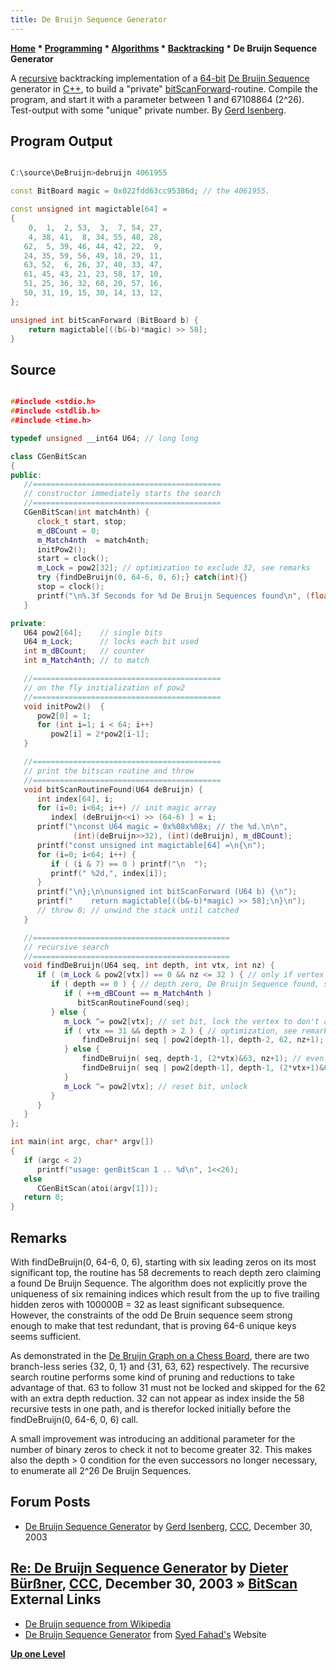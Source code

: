 ```yaml
---
title: De Bruijn Sequence Generator
---
```

**[Home](Home "Home") * [Programming](Programming "Programming") * [Algorithms](Algorithms "Algorithms") * [Backtracking](Backtracking "Backtracking") * De Bruijn Sequence Generator**

A [recursive](Recursion "Recursion") backtracking implementation of a [64-bit](Bitboards "Bitboards") [De Bruijn Sequence](De_Bruijn_Sequence "De Bruijn Sequence") generator in [C++](Cpp "Cpp"), to build a "private" [bitScanForward](BitScan#DeBruijnMultiplation "BitScan")-routine. Compile the program, and start it with a parameter between 1 and 67108864 (2^26). Test-output with some "unique" private number. By [Gerd Isenberg](Gerd_Isenberg "Gerd Isenberg").

## Program Output

```C++

C:\source\DeBruijn>debruijn 4061955

const BitBoard magic = 0x022fdd63cc95386d; // the 4061955.

const unsigned int magictable[64] =
{
    0,  1,  2, 53,  3,  7, 54, 27,
    4, 38, 41,  8, 34, 55, 48, 28,
   62,  5, 39, 46, 44, 42, 22,  9,
   24, 35, 59, 56, 49, 18, 29, 11,
   63, 52,  6, 26, 37, 40, 33, 47,
   61, 45, 43, 21, 23, 58, 17, 10,
   51, 25, 36, 32, 60, 20, 57, 16,
   50, 31, 19, 15, 30, 14, 13, 12,
};

unsigned int bitScanForward (BitBoard b) {
    return magictable[((b&-b)*magic) >> 58];
}

```

## Source

```C++

##include <stdio.h>
##include <stdlib.h>
##include <time.h>

typedef unsigned __int64 U64; // long long

class CGenBitScan
{
public:
   //==========================================
   // constructor immediately starts the search
   //==========================================
   CGenBitScan(int match4nth) {
      clock_t start, stop;
      m_dBCount = 0;
      m_Match4nth  = match4nth;
      initPow2();
      start = clock();
      m_Lock = pow2[32]; // optimization to exclude 32, see remarks 
      try {findDeBruijn(0, 64-6, 0, 6);} catch(int){}
      stop = clock();
      printf("\n%.3f Seconds for %d De Bruijn Sequences found\n", (float)(stop - start) / CLOCKS_PER_SEC, m_dBCount);
   }

private:
   U64 pow2[64];    // single bits
   U64 m_Lock;      // locks each bit used
   int m_dBCount;   // counter
   int m_Match4nth; // to match

   //==========================================
   // on the fly initialization of pow2
   //==========================================
   void initPow2()  {
      pow2[0] = 1;
      for (int i=1; i < 64; i++)
         pow2[i] = 2*pow2[i-1];
   }

   //==========================================
   // print the bitscan routine and throw
   //==========================================
   void bitScanRoutineFound(U64 deBruijn) {
      int index[64], i;
      for (i=0; i<64; i++) // init magic array
         index[ (deBruijn<<i) >> (64-6) ] = i;
      printf("\nconst U64 magic = 0x%08x%08x; // the %d.\n\n",
              (int)(deBruijn>>32), (int)(deBruijn), m_dBCount);
      printf("const unsigned int magictable[64] =\n{\n");
      for (i=0; i<64; i++) {
         if ( (i & 7) == 0 ) printf("\n  ");
         printf(" %2d,", index[i]);
      }
      printf("\n};\n\nunsigned int bitScanForward (U64 b) {\n");
      printf("    return magictable[((b&-b)*magic) >> 58];\n}\n");
      // throw 0; // unwind the stack until catched
   }

   //============================================
   // recursive search
   //============================================
   void findDeBruijn(U64 seq, int depth, int vtx, int nz) {
      if ( (m_Lock & pow2[vtx]) == 0 && nz <= 32 ) { // only if vertex is not locked
         if ( depth == 0 ) { // depth zero, De Bruijn Sequence found, see remarks
            if ( ++m_dBCount == m_Match4nth )
               bitScanRoutineFound(seq);
         } else {
            m_Lock ^= pow2[vtx]; // set bit, lock the vertex to don't appear multiple
            if ( vtx == 31 && depth > 2 ) { // optimization, see remarks
                findDeBruijn( seq | pow2[depth-1], depth-2, 62, nz+1);
            } else {
                findDeBruijn( seq, depth-1, (2*vtx)&63, nz+1); // even successor
                findDeBruijn( seq | pow2[depth-1], depth-1, (2*vtx+1)&63, nz); // odd successor
            }
            m_Lock ^= pow2[vtx]; // reset bit, unlock
         }
      }
   }
};

int main(int argc, char* argv[])
{
   if (argc < 2)
      printf("usage: genBitScan 1 .. %d\n", 1<<26);
   else
      CGenBitScan(atoi(argv[1]));
   return 0;
}

```

## Remarks

With findDeBruijn(0, 64-6, 0, 6), starting with six leading zeros on its most significant top, the routine has 58 decrements to reach depth zero claiming a found De Bruijn Sequence. The algorithm does not explicitly prove the uniqueness of six remaining indices which result from the up to five trailing hidden zeros with 100000B = 32 as least significant subsequence. However, the constraints of the odd De Bruin sequence seem strong enough to make that test redundant, that is proving 64-6 unique keys seems sufficient.

As demonstrated in the [De Bruijn Graph on a Chess Board](De_Bruijn_Sequence#BruijnGraphChessBoard "De Bruijn Sequence"), there are two branch-less series {32, 0, 1} and {31, 63, 62} respectively. The recursive search routine performs some kind of pruning and reductions to take advantage of that. 63 to follow 31 must not be locked and skipped for the 62 with an extra depth reduction. 32 can not appear as index inside the 58 recursive tests in one path, and is therefor locked initially before the findDeBruijn(0, 64-6, 0, 6) call.

A small improvement was introducing an additional parameter for the number of binary zeros to check it not to become greater 32. This makes also the depth > 0 condition for the even successors no longer necessary, to enumerate all 2^26 De Bruijn Sequences.

## Forum Posts

- [De Bruijn Sequence Generator](https://www.stmintz.com/ccc/index.php?id=339184) by [Gerd Isenberg](Gerd_Isenberg "Gerd Isenberg"), [CCC](CCC "CCC"), December 30, 2003

## [Re: De Bruijn Sequence Generator](https://www.stmintz.com/ccc/index.php?id=339225) by [Dieter Bürßner](Dieter_B%C3%BCr%C3%9Fner "Dieter Bürßner"), [CCC](CCC "CCC"), December 30, 2003 » [BitScan](BitScan "BitScan") External Links

- [De Bruijn sequence from Wikipedia](https://en.wikipedia.org/wiki/De_Bruijn_sequence)
- [De Bruijn Sequence Generator](https://sites.google.com/site/sydfhd/articles-tutorials/de-bruijn-sequence-generator) from [Syed Fahad's](Syed_Fahad "Syed Fahad") Website

**[Up one Level](Backtracking "Backtracking")**

